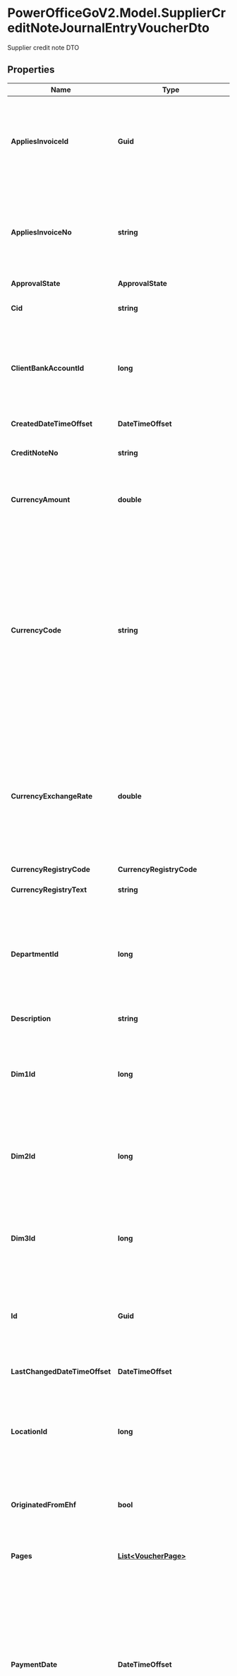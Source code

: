 # PowerOfficeGoV2.Model.SupplierCreditNoteJournalEntryVoucherDto
Supplier credit note DTO

## Properties

Name | Type | Description | Notes
------------ | ------------- | ------------- | -------------
**AppliesInvoiceId** | **Guid** | Identifier of the supplier invoice being credited by the credit note.  The supplierAccountId must be the same as the supplierAccountId of the invoice that is being credited. | [optional] 
**AppliesInvoiceNo** | **string** | Reference to the invoice being credited by the credit note.  The supplierAccountId must be the same as the supplierAccountId of the invoice that is being credited. | [optional] 
**ApprovalState** | **ApprovalState** |  | [optional] 
**Cid** | **string** | The cid number (norwegian: KID), if applicable to the voucher. | [optional] 
**ClientBankAccountId** | **long** | The identifier of the client bank account used for payment/remittance.  Relevant if payout is true. If not set, the default client bank account will be used for any remittance. | [optional] 
**CreatedDateTimeOffset** | **DateTimeOffset** | The timestamp of when the voucher object was created. | [optional] [readonly] 
**CreditNoteNo** | **string** | The credit note number of the supplier credit note. | [optional] 
**CurrencyAmount** | **double** | The total amount of the supplier voucher, in the currency specified by the currency code of the voucher. | [optional] 
**CurrencyCode** | **string** | The currency code of the voucher header.  The line amounts will default be determined in the currency specified in the header.  For some voucher types, different currency codes can be set on the line level, thus overriding the currency of the head.  Currencies active on the client can be queried using the AccountingSettings service. Currency codes follow the ISO4217 standard. | [optional] 
**CurrencyExchangeRate** | **double** | The normalized currency exchange rate.  Always base 1.  Relevant to set if the voucher have a foreign currency with a specific currency exchange rate.  If not set, the field will inherit the rate in Go for the voucher date set.  The rates in Go are retrieved from ECB via API. | [optional] 
**CurrencyRegistryCode** | **CurrencyRegistryCode** |  | [optional] 
**CurrencyRegistryText** | **string** | The currency registry text of the supplier invoice. | [optional] 
**DepartmentId** | **long** | The department Id of the voucher header.  The lines will inherit the department from the voucher head if not specified on the lines.  Departments can be queried and identified using the Department service. | [optional] 
**Description** | **string** | The description field of the voucher header. | [optional] 
**Dim1Id** | **long** | The id of the dimension 1 associated with the voucher header.  The lines will inherit the dim1 from the voucher head if not specified on the lines. | [optional] 
**Dim2Id** | **long** | The id of the dimension 2 associated with the voucher header.  The lines will inherit the dim2 from the voucher head if not specified on the lines. | [optional] 
**Dim3Id** | **long** | The id of the dimension 3 associated with the voucher header.  The lines will inherit the dim3 from the voucher head if not specified on the lines. | [optional] 
**Id** | **Guid** | A value that uniquely identifies this voucher.  The Id is assigned by Go when the entry is created, and will persist when/if the voucher is posted. | [optional] [readonly] 
**LastChangedDateTimeOffset** | **DateTimeOffset** | The timestamp of when the voucher object was last changed. | [optional] [readonly] 
**LocationId** | **long** | The id of the location dimension associated with the voucher header.  The lines will inherit the location from the voucher head if not specified on the lines. | [optional] 
**OriginatedFromEhf** | **bool** | Property indicating whether the journal entry voucher was received by EHF. If true, the journal entry voucher have an EHF XML file. | [optional] [readonly] 
**Pages** | [**List&lt;VoucherPage&gt;**](VoucherPage.md) | A collection of voucher pages associated with this voucher. | [optional] [readonly] 
**PaymentDate** | **DateTimeOffset** | The suggested payment date if this voucher is to be subject of remittance.  Relevant if payout is set true.  If not set in POST or PATCH operations, the field will default to the due date of supplier invoices and the voucher date of supplier credit notes.  To remove any value from PaymentDate in PATCH, both PaymentDate and DueDate must be removed. | [optional] 
**PaymentOnHold** | **bool** | Property indicating whether the voucher remittance should be on hold.  Default false, and if true a remittance draft will be created when the voucher is posted, but with no payment date suggested - rather the state &#39;on hold&#39;. | [optional] 
**Payout** | **bool** | Property indicating whether the voucher should be paid using remittance.  Default true, and if true a remittance draft will be created when the voucher is posted. | [optional] 
**ProjectId** | **long** | The id of the project associated with the voucher header.  The lines will inherit the project from the voucher head if not specified on the lines. | [optional] 
**SupplierAccountId** | **long** | The id of the supplier subledger account. | [optional] 
**SupplierBankAccountId** | **long** | The identifier of the supplier bank account associated with the voucher. | [optional] 
**SupplierContactId** | **long** | The contact ID of the supplier. | [optional] [readonly] 
**SupplierVoucherLines** | [**List&lt;SupplierVoucherLineDto&gt;**](SupplierVoucherLineDto.md) | The lines of the supplier credit note. | [optional] 
**VoucherDate** | **DateTimeOffset** | The voucher date.  This represents the date of the voucher, the document date of an invoice for instance,  and may differ from the transaction dates for lines the voucher, depending on the type of voucher. | [optional] 
**VoucherState** | **VoucherState** |  | [optional] 

[[Back to Model list]](../../README.md#documentation-for-models) [[Back to API list]](../../README.md#documentation-for-api-endpoints) [[Back to README]](../../README.md)

